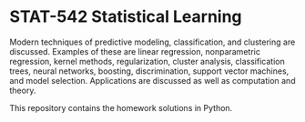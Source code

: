 # STAT-542 Statistical Learning

Modern techniques of predictive modeling, classification, and clustering are discussed. Examples of these are linear regression, nonparametric regression, kernel methods, regularization, cluster analysis, classification trees, neural networks, boosting, discrimination, support vector machines, and model selection. Applications are discussed as well as computation and theory. 

This repository contains the homework solutions in Python.
